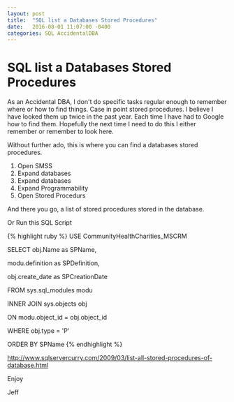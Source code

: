 ```yaml
---
layout: post
title:  "SQL list a Databases Stored Procedures"
date:   2016-08-01 11:07:00 -0400
categories: SQL AccidentalDBA
---
```

# SQL list a Databases Stored Procedures # 

As an Accidental DBA, I don't do specific tasks regular enough to remember where or how to find things.  Case in point stored procedures.  I believe I have looked them up twice in the past year.  Each time I have had to Google how to find them.  Hopefully the next time I need to do this I either remember or remember to look here.

Without further ado, this is where you can find a databases stored procedures.

1. Open SMSS
2. Expand databases
3. Expand databases
4. Expand Programmability
5. Open Stored Procedurs

And there you go, a list of stored procedures stored in the database.

Or Run this SQL Script

{% highlight ruby %} 
USE CommunityHealthCharities_MSCRM

SELECT obj.Name as SPName, 

modu.definition as SPDefinition, 

obj.create_date as SPCreationDate

FROM sys.sql_modules modu 

INNER JOIN sys.objects obj 

ON modu.object_id = obj.object_id 

WHERE obj.type = 'P' 

ORDER BY SPName
{% endhighlight %}  



http://www.sqlservercurry.com/2009/03/list-all-stored-procedures-of-database.html

Enjoy

Jeff